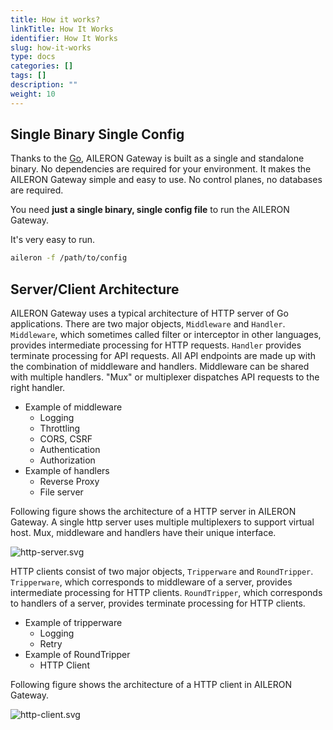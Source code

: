 ```yaml
---
title: How it works?
linkTitle: How It Works
identifier: How It Works
slug: how-it-works
type: docs
categories: []
tags: []
description: ""
weight: 10
---
```


## Single Binary Single Config

Thanks to the [Go](https://go.dev/), AILERON Gateway is built as a single and standalone binary.
No dependencies are required for your environment.
It makes the AILERON Gateway simple and easy to use.
No control planes, no databases are required.

You need **just a single binary, single config file** to run the AILERON Gateway.

It's very easy to run.

```bash
aileron -f /path/to/config
```

## Server/Client Architecture

AILERON Gateway uses a typical architecture of HTTP server of Go applications.
There are two major objects, `Middleware` and `Handler`.
`Middleware`, which sometimes called filter or interceptor in other languages, provides intermediate processing for HTTP requests.
`Handler` provides terminate processing for API requests.
All API endpoints are made up with the combination of middleware and handlers.
Middleware can be shared with multiple handlers.
"Mux" or multiplexer dispatches API requests to the right handler.

- Example of middleware
  - Logging
  - Throttling
  - CORS, CSRF
  - Authentication
  - Authorization
- Example of handlers
  - Reverse Proxy
  - File server

Following figure shows the architecture of a HTTP server in AILERON Gateway.
A single http server uses multiple multiplexers to support virtual host.
Mux, middleware and handlers have their unique interface.

![http-server.svg](/aileron/http-server.svg)

HTTP clients consist of two major objects, `Tripperware` and `RoundTripper`.
`Tripperware`, which corresponds to middleware of a server, provides intermediate processing for HTTP clients.
`RoundTripper`, which corresponds to handlers of a server, provides terminate processing for HTTP clients.

- Example of tripperware
  - Logging
  - Retry
- Example of RoundTripper
  - HTTP Client

Following figure shows the architecture of a HTTP client in AILERON Gateway.

![http-client.svg](/aileron/http-client.svg)
